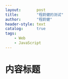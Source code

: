 ```yaml
---
layout:       post
title:        "程蔚健的测试"
author:       "程蔚健"
header-style: text
catalog:      true
tags:
    - Web
    - JavaScript
---
```


# 内容标题
